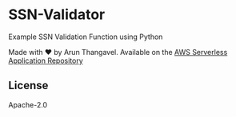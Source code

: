 # SSN-Validator

Example SSN Validation Function using Python

Made with ❤️ by Arun Thangavel. Available on the [AWS Serverless Application Repository](https://aws.amazon.com/serverless)

## License

Apache-2.0
